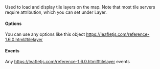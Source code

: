 Used to load and display tile layers on the map. Note that most tile servers require attribution, which you can set under Layer.

#### Options

You can use any options like this object https://leafletjs.com/reference-1.6.0.html#tilelayer 

#### Events

Any https://leafletjs.com/reference-1.6.0.html#tilelayer events

